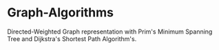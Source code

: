 # Graph-Algorithms
Directed-Weighted Graph representation with Prim's Minimum Spanning Tree and Dijkstra's Shortest Path Algorithm's.


